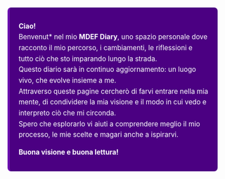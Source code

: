 <style>
blockquote {
  background-color: #4B0082;  /* Deep Purple di sfondo */
  border-left: 5px solid #6A0DAD; /* Bordo leggermente più chiaro */
  padding: 15px 20px;
  border-radius: 8px;
  color: #ffffff; /* Testo bianco per contrasto */
  font-size: 1.1em;
  line-height: 1.6;
}
</style>

> **Ciao!**  
> Benvenut* nel mio **MDEF Diary**, uno spazio personale dove racconto il mio percorso, i cambiamenti, le riflessioni e tutto ciò che sto imparando lungo la strada.  
> Questo diario sarà in continuo aggiornamento: un luogo vivo, che evolve insieme a me.  
> Attraverso queste pagine cercherò di farvi entrare nella mia mente, di condividere la mia visione e il modo in cui vedo e interpreto ciò che mi circonda.  
> Spero che esplorarlo vi aiuti a comprendere meglio il mio processo, le mie scelte e magari anche a ispirarvi.  
>  
> **Buona visione e buona lettura!**
